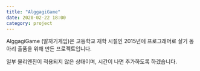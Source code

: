 ```yaml
---
title: "AlggagiGame"
date: 2020-02-22 18:00 
category: project
---
```


AlggagiGame (알까기게임)은 고등학교 재학 시절인 2015년에 프로그래머로 살기 동아리 출품을 위해 만든 프로젝트입니다.

일부 물리엔진이 적용되지 않은 상태이며, 시간이 나면 추가하도록 하겠습니다.